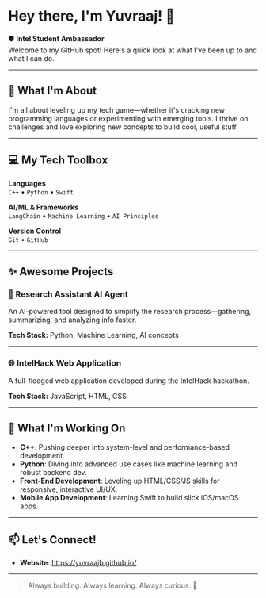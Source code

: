 # Hey there, I'm Yuvraaj! 👋

🛡️ **Intel Student Ambassador**  
Welcome to my GitHub spot! Here's a quick look at what I've been up to and what I can do.

---

## 🚀 What I'm About

I'm all about leveling up my tech game—whether it's cracking new programming languages or experimenting with emerging tools. I thrive on challenges and love exploring new concepts to build cool, useful stuff.

---

## 💻 My Tech Toolbox

**Languages**  
`C++` • `Python` • `Swift`

**AI/ML & Frameworks**  
`LangChain` • `Machine Learning` • `AI Principles`

**Version Control**  
`Git` • `GitHub`

---

## ✨ Awesome Projects

### 🔬 Research Assistant AI Agent  
An AI-powered tool designed to simplify the research process—gathering, summarizing, and analyzing info faster.

**Tech Stack:** Python, Machine Learning, AI concepts  

---

### 🌐 IntelHack Web Application  
A full-fledged web application developed during the IntelHack hackathon.

**Tech Stack:** JavaScript, HTML, CSS  

---

## 🌱 What I'm Working On

- **C++**: Pushing deeper into system-level and performance-based development.
- **Python**: Diving into advanced use cases like machine learning and robust backend dev.
- **Front-End Development**: Leveling up HTML/CSS/JS skills for responsive, interactive UI/UX.
- **Mobile App Development**: Learning Swift to build slick iOS/macOS apps.

---

## 📫 Let's Connect!

- **Website**: https://yuvraajb.github.io/

---

> Always building. Always learning. Always curious. 🚀
